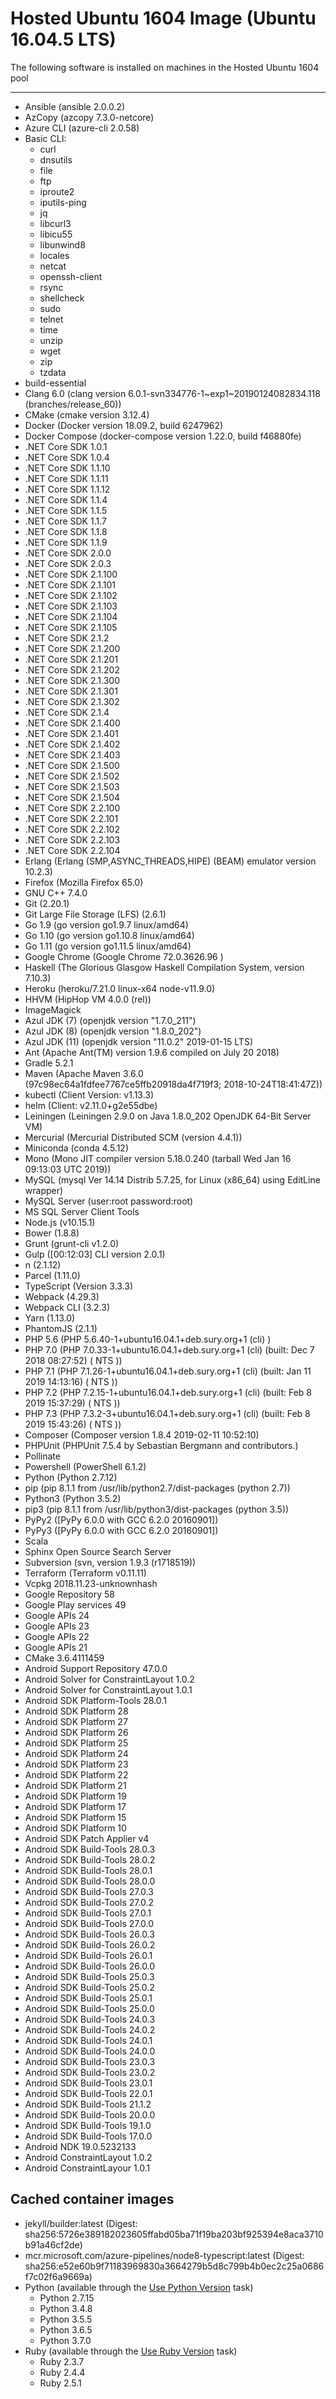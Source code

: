 # Hosted Ubuntu 1604 Image (Ubuntu 16.04.5 LTS)
The following software is installed on machines in the Hosted Ubuntu 1604 pool
***
- Ansible (ansible 2.0.0.2)
- AzCopy (azcopy 7.3.0-netcore)
- Azure CLI (azure-cli                         2.0.58)
- Basic CLI:
  - curl
  - dnsutils
  - file
  - ftp
  - iproute2
  - iputils-ping
  - jq
  - libcurl3
  - libicu55
  - libunwind8
  - locales
  - netcat
  - openssh-client
  - rsync
  - shellcheck
  - sudo
  - telnet
  - time
  - unzip
  - wget
  - zip
  - tzdata
- build-essential
- Clang 6.0 (clang version 6.0.1-svn334776-1~exp1~20190124082834.118 (branches/release_60))
- CMake (cmake version 3.12.4)
- Docker (Docker version 18.09.2, build 6247962)
- Docker Compose (docker-compose version 1.22.0, build f46880fe)
- .NET Core SDK 1.0.1
- .NET Core SDK 1.0.4
- .NET Core SDK 1.1.10
- .NET Core SDK 1.1.11
- .NET Core SDK 1.1.12
- .NET Core SDK 1.1.4
- .NET Core SDK 1.1.5
- .NET Core SDK 1.1.7
- .NET Core SDK 1.1.8
- .NET Core SDK 1.1.9
- .NET Core SDK 2.0.0
- .NET Core SDK 2.0.3
- .NET Core SDK 2.1.100
- .NET Core SDK 2.1.101
- .NET Core SDK 2.1.102
- .NET Core SDK 2.1.103
- .NET Core SDK 2.1.104
- .NET Core SDK 2.1.105
- .NET Core SDK 2.1.2
- .NET Core SDK 2.1.200
- .NET Core SDK 2.1.201
- .NET Core SDK 2.1.202
- .NET Core SDK 2.1.300
- .NET Core SDK 2.1.301
- .NET Core SDK 2.1.302
- .NET Core SDK 2.1.4
- .NET Core SDK 2.1.400
- .NET Core SDK 2.1.401
- .NET Core SDK 2.1.402
- .NET Core SDK 2.1.403
- .NET Core SDK 2.1.500
- .NET Core SDK 2.1.502
- .NET Core SDK 2.1.503
- .NET Core SDK 2.1.504
- .NET Core SDK 2.2.100
- .NET Core SDK 2.2.101
- .NET Core SDK 2.2.102
- .NET Core SDK 2.2.103
- .NET Core SDK 2.2.104
- Erlang (Erlang (SMP,ASYNC_THREADS,HIPE) (BEAM) emulator version 10.2.3)
- Firefox (Mozilla Firefox 65.0)
- GNU C++ 7.4.0
- Git (2.20.1)
- Git Large File Storage (LFS) (2.6.1)
- Go 1.9 (go version go1.9.7 linux/amd64)
- Go 1.10 (go version go1.10.8 linux/amd64)
- Go 1.11 (go version go1.11.5 linux/amd64)
- Google Chrome (Google Chrome 72.0.3626.96 )
- Haskell (The Glorious Glasgow Haskell Compilation System, version 7.10.3)
- Heroku (heroku/7.21.0 linux-x64 node-v11.9.0)
- HHVM (HipHop VM 4.0.0 (rel))
- ImageMagick
- Azul JDK (7) (openjdk version "1.7.0_211")
- Azul JDK (8) (openjdk version "1.8.0_202")
- Azul JDK (11) (openjdk version "11.0.2" 2019-01-15 LTS)
- Ant (Apache Ant(TM) version 1.9.6 compiled on July 20 2018)
- Gradle 5.2.1
- Maven (Apache Maven 3.6.0 (97c98ec64a1fdfee7767ce5ffb20918da4f719f3; 2018-10-24T18:41:47Z))
- kubectl (Client Version: v1.13.3)
- helm (Client: v2.11.0+g2e55dbe)
- Leiningen (Leiningen 2.9.0 on Java 1.8.0_202 OpenJDK 64-Bit Server VM)
- Mercurial (Mercurial Distributed SCM (version 4.4.1))
- Miniconda (conda 4.5.12)
- Mono (Mono JIT compiler version 5.18.0.240 (tarball Wed Jan 16 09:13:03 UTC 2019))
- MySQL (mysql  Ver 14.14 Distrib 5.7.25, for Linux (x86_64) using  EditLine wrapper)
- MySQL Server (user:root password:root)
- MS SQL Server Client Tools
- Node.js (v10.15.1)
- Bower (1.8.8)
- Grunt (grunt-cli v1.2.0)
- Gulp ([00:12:03] CLI version 2.0.1)
- n (2.1.12)
- Parcel (1.11.0)
- TypeScript (Version 3.3.3)
- Webpack (4.29.3)
- Webpack CLI (3.2.3)
- Yarn (1.13.0)
- PhantomJS (2.1.1)
- PHP 5.6 (PHP 5.6.40-1+ubuntu16.04.1+deb.sury.org+1 (cli) )
- PHP 7.0 (PHP 7.0.33-1+ubuntu16.04.1+deb.sury.org+1 (cli) (built: Dec  7 2018 08:27:52) ( NTS ))
- PHP 7.1 (PHP 7.1.26-1+ubuntu16.04.1+deb.sury.org+1 (cli) (built: Jan 11 2019 14:13:16) ( NTS ))
- PHP 7.2 (PHP 7.2.15-1+ubuntu16.04.1+deb.sury.org+1 (cli) (built: Feb  8 2019 15:37:29) ( NTS ))
- PHP 7.3 (PHP 7.3.2-3+ubuntu16.04.1+deb.sury.org+1 (cli) (built: Feb  8 2019 15:43:26) ( NTS ))
- Composer  (Composer version 1.8.4 2019-02-11 10:52:10)
- PHPUnit (PHPUnit 7.5.4 by Sebastian Bergmann and contributors.)
- Pollinate
- Powershell (PowerShell 6.1.2)
- Python (Python 2.7.12)
- pip (pip 8.1.1 from /usr/lib/python2.7/dist-packages (python 2.7))
- Python3 (Python 3.5.2)
- pip3 (pip 8.1.1 from /usr/lib/python3/dist-packages (python 3.5))
- PyPy2 ([PyPy 6.0.0 with GCC 6.2.0 20160901])
- PyPy3 ([PyPy 6.0.0 with GCC 6.2.0 20160901])
- Scala
- Sphinx Open Source Search Server
- Subversion (svn, version 1.9.3 (r1718519))
- Terraform (Terraform v0.11.11)
- Vcpkg 2018.11.23-unknownhash
- Google Repository 58
- Google Play services 49
- Google APIs 24
- Google APIs 23
- Google APIs 22
- Google APIs 21
- CMake 3.6.4111459
- Android Support Repository 47.0.0
- Android Solver for ConstraintLayout 1.0.2
- Android Solver for ConstraintLayout 1.0.1
- Android SDK Platform-Tools 28.0.1
- Android SDK Platform 28
- Android SDK Platform 27
- Android SDK Platform 26
- Android SDK Platform 25
- Android SDK Platform 24
- Android SDK Platform 23
- Android SDK Platform 22
- Android SDK Platform 21
- Android SDK Platform 19
- Android SDK Platform 17
- Android SDK Platform 15
- Android SDK Platform 10
- Android SDK Patch Applier v4
- Android SDK Build-Tools 28.0.3
- Android SDK Build-Tools 28.0.2
- Android SDK Build-Tools 28.0.1
- Android SDK Build-Tools 28.0.0
- Android SDK Build-Tools 27.0.3
- Android SDK Build-Tools 27.0.2
- Android SDK Build-Tools 27.0.1
- Android SDK Build-Tools 27.0.0
- Android SDK Build-Tools 26.0.3
- Android SDK Build-Tools 26.0.2
- Android SDK Build-Tools 26.0.1
- Android SDK Build-Tools 26.0.0
- Android SDK Build-Tools 25.0.3
- Android SDK Build-Tools 25.0.2
- Android SDK Build-Tools 25.0.1
- Android SDK Build-Tools 25.0.0
- Android SDK Build-Tools 24.0.3
- Android SDK Build-Tools 24.0.2
- Android SDK Build-Tools 24.0.1
- Android SDK Build-Tools 24.0.0
- Android SDK Build-Tools 23.0.3
- Android SDK Build-Tools 23.0.2
- Android SDK Build-Tools 23.0.1
- Android SDK Build-Tools 22.0.1
- Android SDK Build-Tools 21.1.2
- Android SDK Build-Tools 20.0.0
- Android SDK Build-Tools 19.1.0
- Android SDK Build-Tools 17.0.0
- Android NDK 19.0.5232133
- Android ConstraintLayout 1.0.2
- Android ConstraintLayour 1.0.1
## Cached container images
- jekyll/builder:latest (Digest: sha256:5726e389182023605ffabd05ba71f19ba203bf925394e8aca3710b91a46cf2de)
- mcr.microsoft.com/azure-pipelines/node8-typescript:latest (Digest: sha256:e52e60b9f71183969830a3664279b5d8c799b4b0ec2c25a0686f7c02f6a9669a)
- Python (available through the [Use Python Version](https://go.microsoft.com/fwlink/?linkid=871498) task)
  - Python 2.7.15
  - Python 3.4.8
  - Python 3.5.5
  - Python 3.6.5
  - Python 3.7.0
- Ruby (available through the [Use Ruby Version](https://go.microsoft.com/fwlink/?linkid=2005989) task)
  - Ruby 2.3.7
  - Ruby 2.4.4
  - Ruby 2.5.1
